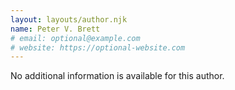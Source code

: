```yaml
---
layout: layouts/author.njk
name: Peter V. Brett
# email: optional@example.com
# website: https://optional-website.com
---
```

No additional information is available for this author.
